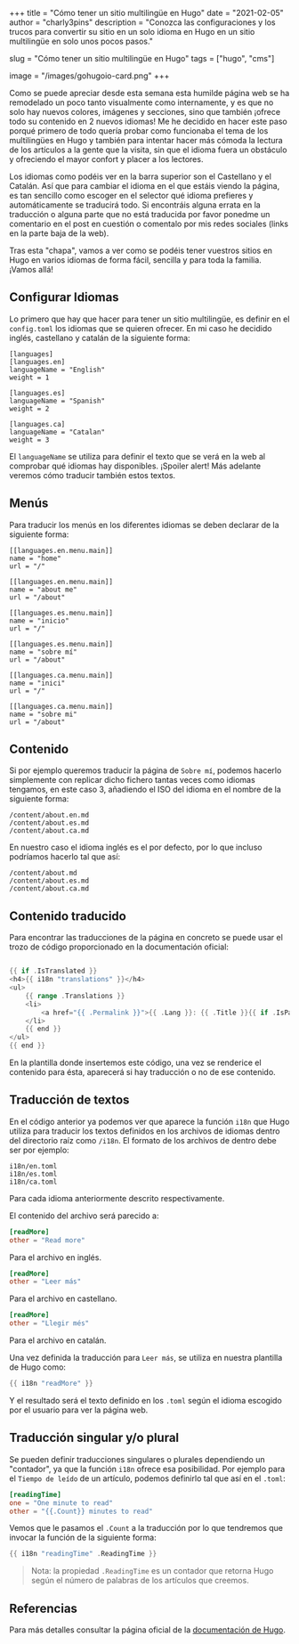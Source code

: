 +++
title = "Cómo tener un sitio multilingüe en Hugo"
date = "2021-02-05"
author = "charly3pins"
description = "Conozca las configuraciones y los trucos para convertir su sitio en un solo idioma en Hugo en un sitio multilingüe en solo unos pocos pasos."

slug = "Cómo tener un sitio multilingüe en Hugo"
tags = ["hugo", "cms"]

image = "/images/gohugoio-card.png"
+++

Como se puede apreciar desde esta semana esta humilde página web se ha remodelado un poco tanto visualmente como internamente, y es que no solo hay nuevos colores, imágenes y secciones, sino que también ¡ofrece todo su contenido en 2 nuevos idiomas! Me he decidido en hacer este paso porqué primero de todo quería probar como funcionaba el tema de los multilingües en Hugo y también para intentar hacer más cómoda la lectura de los artículos a la gente que la visita, sin que el idioma fuera un obstáculo y ofreciendo el mayor confort y placer a los lectores.

Los idiomas como podéis ver en la barra superior son el Castellano y el Catalán. Así que para cambiar el idioma en el que estáis viendo la página, es tan sencillo como escoger en el selector qué idioma prefieres y automáticamente se traducirá todo. Si encontráis alguna errata en la traducción o alguna parte que no está traducida por favor ponedme un comentario en el post en cuestión o comentalo por mis redes sociales (links en la parte baja de la web).

Tras esta "chapa", vamos a ver como se podéis tener vuestros sitios en Hugo en varios idiomas de forma fácil, sencilla y para toda la familia. ¡Vamos allá!

## Configurar Idiomas

Lo primero que hay que hacer para tener un sitio multilingüe, es definir en el `config.toml` los idiomas que se quieren ofrecer. En mi caso he decidido inglés, castellano y catalán de la siguiente forma:
```vim
[languages]
[languages.en]
languageName = "English"
weight = 1

[languages.es]
languageName = "Spanish"
weight = 2

[languages.ca]
languageName = "Catalan"
weight = 3
```
El `languageName` se utiliza para definir el texto que se verá en la web al comprobar qué idiomas hay disponibles. ¡Spoiler alert! Más adelante veremos cómo traducir también estos textos.

## Menús

Para traducir los menús en los diferentes idiomas se deben declarar de la siguiente forma:
```vim
[[languages.en.menu.main]]
name = "home"
url = "/"

[[languages.en.menu.main]]
name = "about me"
url = "/about"

[[languages.es.menu.main]]
name = "inicio"
url = "/"

[[languages.es.menu.main]]
name = "sobre mí"
url = "/about"

[[languages.ca.menu.main]]
name = "inici"
url = "/"

[[languages.ca.menu.main]]
name = "sobre mi"
url = "/about"
```

## Contenido

Si por ejemplo queremos traducir la página de `Sobre mí`, podemos hacerlo simplemente con replicar dicho fichero tantas veces como idiomas tengamos, en este caso 3, añadiendo el ISO del idioma en el nombre de la siguiente forma:
```vim
/content/about.en.md
/content/about.es.md
/content/about.ca.md
```
En nuestro caso el idioma inglés es el por defecto, por lo que incluso podríamos hacerlo tal que así:
```vim
/content/about.md
/content/about.es.md
/content/about.ca.md
```

## Contenido traducido

Para encontrar las traducciones de la página en concreto se puede usar el trozo de código proporcionado en la documentación oficial:
```go

{{ if .IsTranslated }}
<h4>{{ i18n "translations" }}</h4>
<ul>
    {{ range .Translations }}
    <li>
        <a href="{{ .Permalink }}">{{ .Lang }}: {{ .Title }}{{ if .IsPage }} ({{ i18n "wordCount" . }}){{ end }}</a>
    </li>
    {{ end }}
</ul>
{{ end }}
```

En la plantilla donde insertemos este código, una vez se renderice el contenido para ésta, aparecerá si hay traducción o no de ese contenido.

## Traducción de textos

En el código anterior ya podemos ver que aparece la función `i18n` que Hugo utiliza para traducir los textos definidos en los archivos de idiomas dentro del directorio raíz como `/i18n`. El formato de los archivos de dentro debe ser por ejemplo:
```vim
i18n/en.toml
i18n/es.toml
i18n/ca.toml
```
Para cada idioma anteriormente descrito respectivamente.

El contenido del archivo será parecido a:
```toml
[readMore]
other = "Read more"
```
Para el archivo en inglés.
```toml
[readMore]
other = "Leer más"
```
Para el archivo en castellano.
```toml
[readMore]
other = "Llegir més"
```
Para el archivo en catalán.

Una vez definida la traducción para `Leer más`, se utiliza en nuestra plantilla de Hugo como:
```go
{{ i18n "readMore" }}
```

Y el resultado será el texto definido en los `.toml` según el idioma escogido por el usuario para ver la página web.

## Traducción singular y/o plural

Se pueden definir traducciones singulares o plurales dependiendo un "contador", ya que la función `i18n` ofrece esa posibilidad. Por ejemplo para el `Tiempo de leído` de un artículo, podemos definirlo tal que así en el `.toml`:
```toml
[readingTime]
one = "One minute to read"
other = "{{.Count}} minutes to read"
```

Vemos que le pasamos el `.Count` a la traducción por lo que tendremos que invocar la función de la siguiente forma:
```go
{{ i18n "readingTime" .ReadingTime }}
```
> Nota: la propiedad `.ReadingTime` es un contador que retorna Hugo según el número de palabras de los artículos que creemos.

## Referencias
 
Para más detalles consultar la página oficial de la [documentación de Hugo](https://gohugo.io/content-management/multilingual/).
